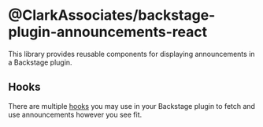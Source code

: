 # @ClarkAssociates/backstage-plugin-announcements-react

This library provides reusable components for displaying announcements in a Backstage plugin.

## Hooks

There are multiple [hooks](./src/hooks/index.ts) you may use in your Backstage plugin to fetch and use announcements however you see fit.
